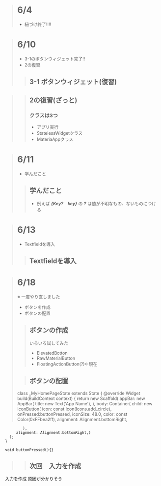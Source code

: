 > # 6/4
> * 紐づけ終了‼‼

###

> # 6/10
> * 3-1のボタンウィジェット完了‼
> * 2の復習
>> ## 3-1 ボタンウィジェット(復習)

>> ## 2の復習(ざっと)
>> ### クラスは3つ
>> * アプリ実行
>> * StatelessWidgetクラス
>> * MateriaAppクラス
###
> # 6/11
>* 学んだこと
>> ## 学んだこと
>>* 例えば ***{Key?　key}*** の 
***?*** は値が不明なもの、ないものにつける
###
># 6/13
>* Textfieldを導入
>>## Textfieldを導入
###
># 6/18
>※ 一度やり直しました
>* ボタンを作成
>* ボタンの配置
>>## ボタンの作成
>>いろいろ試してみた
>>* ElevatedBotton
>>* RawMaterialButton
>>* FloatingActionButton(?)←現在
>
>>## ボタンの配置
>class _MyHomePageState extends State<MyHomePage> {
    @override
    Widget build(BuildContext context) {
      return new Scaffold(
        appBar: new AppBar(
          title: new Text('App Name'),
          ),
        body:
        Container(
          child: 
          new IconButton(
            icon: const Icon(Icons.add_circle),
            onPressed:buttonPressed,
            iconSize: 48.0,
            color: const Color(0xFFbea2ff),
            alignment: Alignment.bottomRight,
              
            ),
         alignment: Alignment.bottomRight,)
      );
    }
    
    void buttonPressed(){}

>
>>## 次回　入力を作成

入力を作成
原因が分かりそう